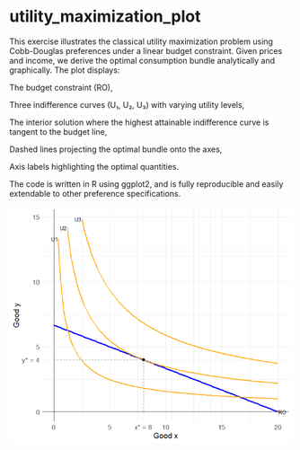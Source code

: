 # utility_maximization_plot
This exercise illustrates the classical utility maximization problem using Cobb-Douglas preferences under a linear budget constraint. Given prices and income, we derive the optimal consumption bundle analytically and graphically. The plot displays:

The budget constraint (RO),

Three indifference curves (U₁, U₂, U₃) with varying utility levels,

The interior solution where the highest attainable indifference curve is tangent to the budget line,

Dashed lines projecting the optimal bundle onto the axes,

Axis labels highlighting the optimal quantities.

The code is written in R using ggplot2, and is fully reproducible and easily extendable to other preference specifications.

![Utility Maximization Plot](figures/utility_max_plot.png)
